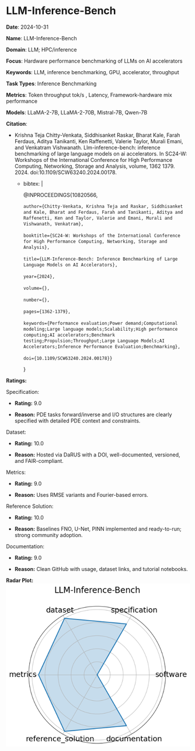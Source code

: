 # LLM-Inference-Bench


**Date**: 2024-10-31


**Name**: LLM-Inference-Bench


**Domain**: LLM; HPC/inference


**Focus**: Hardware performance benchmarking of LLMs on AI accelerators


**Keywords**: LLM, inference benchmarking, GPU, accelerator, throughput


**Task Types**: Inference Benchmarking


**Metrics**: Token throughput  tok/s , Latency, Framework-hardware mix performance


**Models**: LLaMA-2-7B, LLaMA-2-70B, Mistral-7B, Qwen-7B


**Citation**:


- Krishna Teja Chitty-Venkata, Siddhisanket Raskar, Bharat Kale, Farah Ferdaus, Aditya Tanikanti, Ken Raffenetti, Valerie Taylor, Murali Emani, and Venkatram Vishwanath. Llm-inference-bench: inference benchmarking of large language models on ai accelerators. In SC24-W: Workshops of the International Conference for High Performance Computing, Networking, Storage and Analysis, volume, 1362 1379. 2024. doi:10.1109/SCW63240.2024.00178.

  - bibtex: |

      @INPROCEEDINGS{10820566,

        author={Chitty-Venkata, Krishna Teja and Raskar, Siddhisanket and Kale, Bharat and Ferdaus, Farah and Tanikanti, Aditya and Raffenetti, Ken and Taylor, Valerie and Emani, Murali and Vishwanath, Venkatram},

        booktitle={SC24-W: Workshops of the International Conference for High Performance Computing, Networking, Storage and Analysis}, 

        title={LLM-Inference-Bench: Inference Benchmarking of Large Language Models on AI Accelerators}, 

        year={2024},

        volume={},

        number={},

        pages={1362-1379},

        keywords={Performance evaluation;Power demand;Computational modeling;Large language models;Scalability;High performance computing;AI accelerators;Benchmark testing;Propulsion;Throughput;Large Language Models;AI Accelerators;Inference Performance Evaluation;Benchmarking},

        doi={10.1109/SCW63240.2024.00178}}

      }



**Ratings:**


Specification:


  - **Rating:** 9.0


  - **Reason:** PDE tasks  forward/inverse  and I/O structures are clearly specified with detailed PDE context and constraints.


Dataset:


  - **Rating:** 10.0


  - **Reason:** Hosted via DaRUS with a DOI, well-documented, versioned, and FAIR-compliant.


Metrics:


  - **Rating:** 9.0


  - **Reason:** Uses RMSE variants and Fourier-based errors.


Reference Solution:


  - **Rating:** 10.0


  - **Reason:** Baselines  FNO, U-Net, PINN  implemented and ready-to-run; strong community adoption.


Documentation:


  - **Rating:** 9.0


  - **Reason:** Clean GitHub with usage, dataset links, and tutorial notebooks.


**Radar Plot:**
 ![Llm-Inference-Bench radar plot](../../tex/images/llm-inference-bench_radar.png)